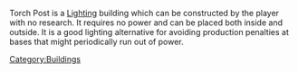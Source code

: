Torch Post is a [Lighting](Lighting.md "wikilink") building which can be
constructed by the player with no research. It requires no power and can
be placed both inside and outside. It is a good lighting alternative for
avoiding production penalties at bases that might periodically run out
of power.

[Category:Buildings](Category:Buildings "wikilink")